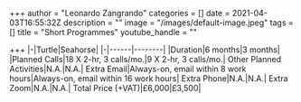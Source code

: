 +++
author = "Leonardo Zangrando"
categories = []
date = 2021-04-03T16:55:32Z
description = ""
image = "/images/default-image.jpeg"
tags = []
title = "Short Programmes"
youtube_handle = ""

+++
|-|Turtle|Seahorse|
|-|------|--------|
|Duration|6 months|3 months|
|Planned Calls|18 X 2-hr, 3 calls/mo.|9 X 2-hr, 3 calls/mo.|
Other Planned Activities|N.A.|N.A.|
Extra Email|Always-on, email within 8 work hours|Always-on, email within 16 work hours|
Extra Phone|N.A.|N.A.|
Extra Zoom|N.A.|N.A.|
Total Price (+VAT)|£6,000|£3,500|
